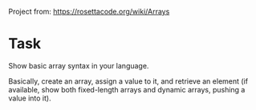 Project from: https://rosettacode.org/wiki/Arrays
# Task
Show basic array syntax in your language.

Basically, create an array, assign a value to it, and retrieve an element   (if available, show both fixed-length arrays and dynamic arrays, pushing a value into it).